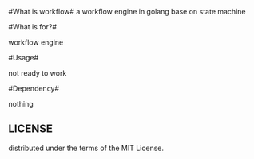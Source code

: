 #What is workflow#
a workflow engine in golang base on state machine

#What is for?#

workflow engine

#Usage#

not ready to work

#Dependency#

nothing

## LICENSE

distributed under the terms of the MIT License. 
